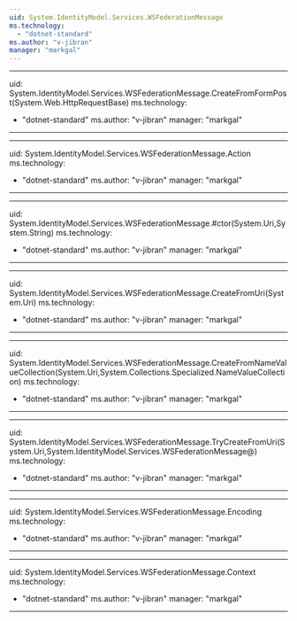 ```yaml
---
uid: System.IdentityModel.Services.WSFederationMessage
ms.technology: 
  - "dotnet-standard"
ms.author: "v-jibran"
manager: "markgal"
---
```


---
uid: System.IdentityModel.Services.WSFederationMessage.CreateFromFormPost(System.Web.HttpRequestBase)
ms.technology: 
  - "dotnet-standard"
ms.author: "v-jibran"
manager: "markgal"
---

---
uid: System.IdentityModel.Services.WSFederationMessage.Action
ms.technology: 
  - "dotnet-standard"
ms.author: "v-jibran"
manager: "markgal"
---

---
uid: System.IdentityModel.Services.WSFederationMessage.#ctor(System.Uri,System.String)
ms.technology: 
  - "dotnet-standard"
ms.author: "v-jibran"
manager: "markgal"
---

---
uid: System.IdentityModel.Services.WSFederationMessage.CreateFromUri(System.Uri)
ms.technology: 
  - "dotnet-standard"
ms.author: "v-jibran"
manager: "markgal"
---

---
uid: System.IdentityModel.Services.WSFederationMessage.CreateFromNameValueCollection(System.Uri,System.Collections.Specialized.NameValueCollection)
ms.technology: 
  - "dotnet-standard"
ms.author: "v-jibran"
manager: "markgal"
---

---
uid: System.IdentityModel.Services.WSFederationMessage.TryCreateFromUri(System.Uri,System.IdentityModel.Services.WSFederationMessage@)
ms.technology: 
  - "dotnet-standard"
ms.author: "v-jibran"
manager: "markgal"
---

---
uid: System.IdentityModel.Services.WSFederationMessage.Encoding
ms.technology: 
  - "dotnet-standard"
ms.author: "v-jibran"
manager: "markgal"
---

---
uid: System.IdentityModel.Services.WSFederationMessage.Context
ms.technology: 
  - "dotnet-standard"
ms.author: "v-jibran"
manager: "markgal"
---
